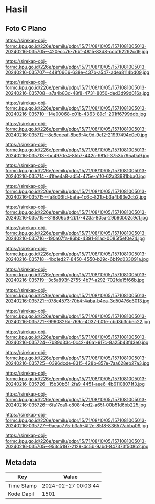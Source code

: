 # Hasil

## Foto C Plano

https://sirekap-obj-formc.kpu.go.id/226e/pemilu/pdpr/15/71/08/10/05/1571081005013-20240216-035705--420ecc76-76bf-4815-83d8-ccbf62292cd9.jpg

https://sirekap-obj-formc.kpu.go.id/226e/pemilu/pdpr/15/71/08/10/05/1571081005013-20240216-035707--448f0666-638e-437b-a547-adea8114bd09.jpg

https://sirekap-obj-formc.kpu.go.id/226e/pemilu/pdpr/15/71/08/10/05/1571081005013-20240216-035708--a7a4b83d-48f8-4731-8050-ded3d99d016a.jpg

https://sirekap-obj-formc.kpu.go.id/226e/pemilu/pdpr/15/71/08/10/05/1571081005013-20240216-035710--14e00068-c01b-4363-89c1-201ff6799ddb.jpg

https://sirekap-obj-formc.kpu.go.id/226e/pemilu/pdpr/15/71/08/10/05/1571081005013-20240216-035712--8e8edeaf-8be6-4c9d-9cf2-21997494c0e0.jpg

https://sirekap-obj-formc.kpu.go.id/226e/pemilu/pdpr/15/71/08/10/05/1571081005013-20240216-035713--bc4970e4-85b7-442c-981d-3753b795a0a9.jpg

https://sirekap-obj-formc.kpu.go.id/226e/pemilu/pdpr/15/71/08/10/05/1571081005013-20240216-035714--41fee4a8-ad54-475e-a1f0-62a33981bba0.jpg

https://sirekap-obj-formc.kpu.go.id/226e/pemilu/pdpr/15/71/08/10/05/1571081005013-20240216-035715--fa8d06fd-bafa-4c6c-821b-b3a4b93e2cb2.jpg

https://sirekap-obj-formc.kpu.go.id/226e/pemilu/pdpr/15/71/08/10/05/1571081005013-20240216-035715--318806c9-2b17-423a-805a-29b90b02c9c1.jpg

https://sirekap-obj-formc.kpu.go.id/226e/pemilu/pdpr/15/71/08/10/05/1571081005013-20240216-035716--190a07fa-86bb-4391-81ad-0085f5ef0e74.jpg

https://sirekap-obj-formc.kpu.go.id/226e/pemilu/pdpr/15/71/08/10/05/1571081005013-20240216-035718--4bc1ed27-8450-4550-b29c-6b19d033091a.jpg

https://sirekap-obj-formc.kpu.go.id/226e/pemilu/pdpr/15/71/08/10/05/1571081005013-20240216-035719--3c5a893f-2755-4b7f-a292-702fde15f66b.jpg

https://sirekap-obj-formc.kpu.go.id/226e/pemilu/pdpr/15/71/08/10/05/1571081005013-20240216-035721--078c4573-70b4-4aba-b4ea-3d50476e6013.jpg

https://sirekap-obj-formc.kpu.go.id/226e/pemilu/pdpr/15/71/08/10/05/1571081005013-20240216-035721--9960826d-769c-4037-b01e-cbd3b3cbec22.jpg

https://sirekap-obj-formc.kpu.go.id/226e/pemilu/pdpr/15/71/08/10/05/1571081005013-20240216-035724--7b89d33c-0c42-46a1-917c-8a25b43f43e0.jpg

https://sirekap-obj-formc.kpu.go.id/226e/pemilu/pdpr/15/71/08/10/05/1571081005013-20240216-035725--0396dcde-8315-428b-857e-7aa628eb27a3.jpg

https://sirekap-obj-formc.kpu.go.id/226e/pemilu/pdpr/15/71/08/10/05/1571081005013-20240216-035726--15b30b61-2fa9-4451-aee6-4b61108071f3.jpg

https://sirekap-obj-formc.kpu.go.id/226e/pemilu/pdpr/15/71/08/10/05/1571081005013-20240216-035726--6fa17ca1-c808-4cd2-a65f-00b51d6bb225.jpg

https://sirekap-obj-formc.kpu.go.id/226e/pemilu/pdpr/15/71/08/10/05/1571081005013-20240216-035727--9aeac775-b3a5-4f2e-85f8-836577abba09.jpg

https://sirekap-obj-formc.kpu.go.id/226e/pemilu/pdpr/15/71/08/10/05/1571081005013-20240216-035705--953c5197-2129-4c5b-9abd-847373f508b2.jpg


## Metadata

| Key        | Value               |
| ---------- | ------------------- |
| Time Stamp | 2024-02-27 00:03:44 |
| Kode Dapil | 1501                |



